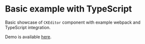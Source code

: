 # Basic example with TypeScript

Basic showcase of `CKEditor` component with example webpack and TypeScript integration.

Demo is available [here](https://githubbox.com/ckeditor/ckeditor4-react/tree/stable/samples/basic-typescript).
